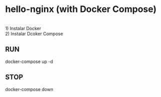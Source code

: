 # hello-nginx (with Docker Compose)
<br/>
1) Instalar Docker
<br/>
2) Instalar Dcoker Compose
<br/>

## RUN

docker-compose up -d

## STOP

docker-compose down
